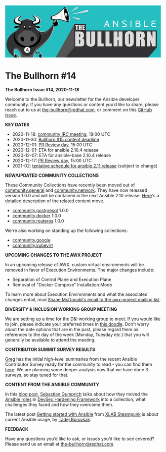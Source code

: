 ![](../assets/img/bullhorn-banner-teal.png)

# The Bullhorn #14

**The Bullhorn**
**Issue #14, 2020-11-18**

Welcome to the Bullhorn, our newsletter for the Ansible developer community. If you have any questions or content you’d like to share, please reach out to us at the-bullhorn@redhat.com, or comment on this [GitHub issue](https://github.com/ansible/community/issues/546).

**KEY DATES**

* 2020-11-18: [community IRC meeting](https://github.com/ansible/community/issues/539), 19:00 UTC
* 2020-11-30: [Bullhorn #15 content deadline](https://github.com/ansible/community/issues/546)
* 2020-12-01: [PR Review day](https://github.com/ansible/community/issues/407), 15:00 UTC
* 2020-12-01: ETA for ansible 2.10.4 release
* 2020-12-07: ETA for ansible-base 2.10.4 release
* 2020-12-17: [PR Review day](https://github.com/ansible/community/issues/407), 15:00 UTC
* 2021-02: [tentative schedule for ansible 2.11 release](https://github.com/ansible/ansible/blob/devel/docs/docsite/rst/roadmap/COLLECTIONS_2_11.rst) (subject to change)

**NEW/UPDATED COMMUNITY COLLECTIONS**

These Community Collections have recently been moved out of [community.general](https://galaxy.ansible.com/community/general) and [community.network](https://galaxy.ansible.com/community/network). They have now released version 1.0.0 and will be contained in the next Ansible 2.10 release. [Here](https://github.com/ansible-collections/overview/discussions/117#discussioncomment-108048)'s a detailed description of the related content move.

* [community.postgresql](https://galaxy.ansible.com/community/postgresql) 1.0.0
* [community.docker](https://galaxy.ansible.com/community/docker) 1.0.0
* [community.routeros](https://galaxy.ansible.com/community/routeros) 1.0.0

We're also working on standing up the following collections:

* [community.google](https://github.com/ansible-collections/community.google)
* [community.kubevirt](https://github.com/ansible-collections/community.kubevirt)

**UPCOMING CHANGES TO THE AWX PROJECT**

In an upcoming release of AWX, custom virtual environments will be removed in favor of Execution Environments. The major changes include:
* Separation of Control Plane and Execution Plane
* Removal of "Docker Compose" Installation Mode

To learn more about Execution Environments and what the associated changes entail, read [Shane McDonald's email to the awx-project mailing list](https://groups.google.com/g/awx-project/c/47MjWSUQaOc).

**DIVERSITY & INCLUSION WORKING GROUP MEETING**

We are setting up a time for the D&I working group to meet. If you would like to join, please indicate your preferred times in [this doodle](https://doodle.com/poll/vz5354kqyhvqvcs5). Don't worry about the date options that are in the past, please regard them as references to the day of the week (Monday, Tuesday etc.) that you will generally be available to attend the meeting.

**CONTRIBUTOR SUMMIT SURVEY RESULTS**

[Greg](https://twitter.com/Gwmngilfen) has the initial high-level summaries from the recent Ansible Contributor Survey ready for the community to read - you can find them [here](https://stats.eng.ansible.com/apps/docs/CS_oct2020_analysis.html). We are planning some deeper analysis now that we have done 3 surveys, so stay tuned for that.

**CONTENT FROM THE ANSIBLE COMMUNITY**

In this [blog post](https://dev-sec.io/blog/2020-10-11-ansible-collection/), [Sebastian Gumprich](https://github.com/rndmh3ro) talks about how they moved the [Ansible roles](https://github.com/dev-sec/?q=ansible-&type=&language=) in [DevSec Hardening Framework](https://dev-sec.io/) into a collection, what challenges they faced and how they overcome them.

The latest post [Getting started with Ansible](https://steampunk.si/blog/getting-started-with-ansible/) from [XLAB Steampunk](https://steampunk.si/) is about current Ansible usage, by [Tadej Borovšak](https://github.com/tadeboro).

**FEEDBACK**

Have any questions you’d like to ask, or issues you’d like to see covered? Please send us an email at the-bullhorn@redhat.com.

